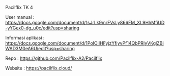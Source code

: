 Pacilflix
TK 4 

User manual : https://docs.google.com/document/d/1sJrLk9mrFVsLy866FM_XL9HhMfiUD-yYGex0-dg_u0c/edit?usp=sharing

Informasi aplikasi : https://docs.google.com/document/d/1PoIOiIHFyjzYfiyvPf14QbPRIyVKglZBiWAD3M0eA6U/edit?usp=sharing

Repo : https://github.com/Pacilflix-A2/Pacilflix

Website : https://pacilflix.cloud/